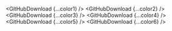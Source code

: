 <script lang="ts">
  import { GitHubDownload } from 'svelte-shields'
  import type { GitHubDownloadPropsType } from 'svelte-shields';

  const color1: GitHubDownloadPropsType = {
    user: 'shinokada',
    repo: 'teffects',
    color: 'red',
  }
  const color2: GitHubDownloadPropsType = {
    user: 'shinokada',
    repo: 'teffects',
    color: 'FF0000',
  }
  const color3: GitHubDownloadPropsType = {
    user: 'shinokada',
    repo: 'teffects',
    color: 'rgb(255, 0, 0)',
  }
  const color4: GitHubDownloadPropsType = {
    user: 'shinokada',
    repo: 'teffects',
    color: 'rgba(255, 0, 0, 1) ',
  }
  const color5: GitHubDownloadPropsType = {
    user: 'shinokada',
    repo: 'teffects',
    color: 'hsl(0, 100%, 50%)',
  }
  const color6: GitHubDownloadPropsType = {
    user: 'shinokada',
    repo: 'teffects',
    color: 'hsla(0, 100%, 50%, 1)',
  }
</script>

<GitHubDownload {...color1} />
<GitHubDownload {...color2} />
<GitHubDownload {...color3} />
<GitHubDownload {...color4} />
<GitHubDownload {...color5} />
<GitHubDownload {...color6} />